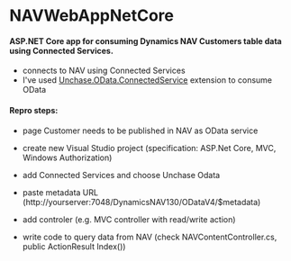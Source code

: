 # NAVWebAppNetCore
#### ASP.NET Core app for consuming Dynamics NAV Customers table data using Connected Services.

* connects to NAV using Connected Services
* I've used [Unchase.OData.ConnectedService](http://ww.vsixgallery.com/extension/Unchase.OData.ConnectedService.afc46f39-8c64-4e14-85d0-af6c7c4291f3/) extension to consume OData

#### Repro steps:
* page Customer needs to be published in NAV as OData service

* create new Visual Studio project (specification: ASP.Net Core, MVC, Windows Authorization)

* add Connected Services and choose Unchase Odata

* paste metadata URL (http://yourserver:7048/DynamicsNAV130/ODataV4/$metadata)

* add controler (e.g. MVC controller with read/write action)

* write code to query data from NAV (check NAVContentController.cs, public ActionResult Index())
